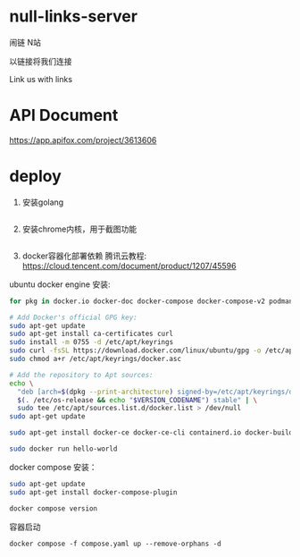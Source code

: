 # null-links-server
闹链 N站

以链接将我们连接

Link us with links

# API Document
https://app.apifox.com/project/3613606

# deploy
1. 安装golang
```bash

```

2. 安装chrome内核，用于截图功能
```bash

```

3. docker容器化部署依赖
腾讯云教程: https://cloud.tencent.com/document/product/1207/45596

ubuntu docker engine 安装:
```bash
for pkg in docker.io docker-doc docker-compose docker-compose-v2 podman-docker containerd runc; do sudo apt-get remove $pkg; done

# Add Docker's official GPG key:
sudo apt-get update
sudo apt-get install ca-certificates curl
sudo install -m 0755 -d /etc/apt/keyrings
sudo curl -fsSL https://download.docker.com/linux/ubuntu/gpg -o /etc/apt/keyrings/docker.asc
sudo chmod a+r /etc/apt/keyrings/docker.asc

# Add the repository to Apt sources:
echo \
  "deb [arch=$(dpkg --print-architecture) signed-by=/etc/apt/keyrings/docker.asc] https://download.docker.com/linux/ubuntu \
  $(. /etc/os-release && echo "$VERSION_CODENAME") stable" | \
  sudo tee /etc/apt/sources.list.d/docker.list > /dev/null
sudo apt-get update

sudo apt-get install docker-ce docker-ce-cli containerd.io docker-buildx-plugin docker-compose-plugin

sudo docker run hello-world
```

docker compose 安装：
```bash
sudo apt-get update
sudo apt-get install docker-compose-plugin

docker compose version
```


容器启动
```
docker compose -f compose.yaml up --remove-orphans -d
```
